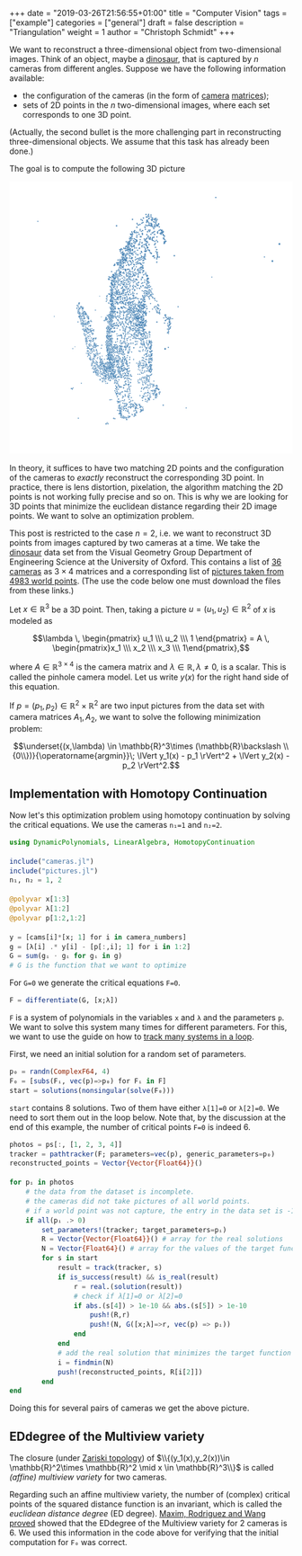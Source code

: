 +++
date = "2019-03-26T21:56:55+01:00"
title = "Computer Vision"
tags = ["example"]
categories = ["general"]
draft = false
description = "Triangulation"
weight = 1
author = "Christoph Schmidt"
+++



We want to reconstruct a three-dimensional object from two-dimensional images. Think of an object, maybe a [dinosaur], that is captured by $n$ cameras from different angles. Suppose we have the following information available:

- the configuration of the cameras (in the form of [camera][pinhole camera model] [matrices][camera matrix]);
- sets of 2D points in the $n$ two-dimensional images, where each set corresponds to one 3D point.

(Actually, the second bullet is the more challenging part in reconstructing three-dimensional objects. We assume that this task has already been done.)

The goal is to compute the following 3D picture

<p style="text-align:center;"><img src="/images/dino.png" width="700px"/></p>

In theory, it suffices to have two matching 2D points and the configuration of the cameras to *exactly* reconstruct the corresponding 3D point. In practice, there is lens distortion, pixelation, the algorithm matching the 2D points is not working fully precise and so on. This is why we are looking for 3D points that minimize the euclidean distance regarding their 2D image points. We want to solve an optimization problem.

This post is restricted to the case $n=2$, i.e. we want to reconstruct 3D points from images captured by two cameras at a time. We take the [dinosaur] data set from the Visual Geometry Group
Department of Engineering Science at the University of Oxford. This contains a list of [36 cameras](jl-files/cameras.jl) as $3\times 4$ matrices and a corresponding list of [pictures taken from 4983 world points](jl-files/pictures.jl). (The use the code below one must download the files from these links.)

Let $x\in\mathbb{R}^3$ be a 3D point. Then, taking a picture $u=(u_1,u_2)\in\mathbb{R}^2$ of $x$ is modeled as

$$\lambda \, \begin{pmatrix} u_1 \\\ u_2 \\\ 1 \end{pmatrix} = A \, \begin{pmatrix}x_1 \\\ x_2 \\\ x_3  \\\ 1\end{pmatrix},$$

where $A\in \mathbb{R}^{3\times 4}$ is the camera matrix and $\lambda \in \mathbb{R}, \lambda \neq 0$, is a scalar. This is called the pinhole camera model. Let us write $y(x)$ for the right hand side of this equation.

If $p = (p_1, p_2) \in\mathbb{R}^2\times \mathbb{R}^2$ are two input pictures from the data set with camera matrices $A_1,A_2$, we want to solve the following minimization problem:

$$\underset{(x,\lambda) \in \mathbb{R}^3\times (\mathbb{R}\backslash \\{0\\})}{\operatorname{argmin}}\; \lVert y_1(x) - p_1 \rVert^2 + \lVert y_2(x) - p_2 \rVert^2.$$


## Implementation with Homotopy Continuation

Now let's this optimization problem using homotopy continuation by solving the critical equations. We use the cameras `n₁=1` and `n₂=2`.

```julia
using DynamicPolynomials, LinearAlgebra, HomotopyContinuation

include("cameras.jl")
include("pictures.jl")
n₁, n₂ = 1, 2

@polyvar x[1:3]
@polyvar λ[1:2]
@polyvar p[1:2,1:2]

y = [cams[i]*[x; 1] for i in camera_numbers]
g = [λ[i] .* y[i] - [p[:,i]; 1] for i in 1:2]
G = sum(gᵢ ⋅ gᵢ for gᵢ in g)
# G is the function that we want to optimize
```

For `G=0` we generate the critical equations `F=0`.

```julia
F = differentiate(G, [x;λ])
```

`F` is a system of polynomials in the variables `x` and `λ` and the parameters `p`. We want to solve this system many times for different parameters. For this, we want to use the guide on how to [track many systems in a loop](guides/many-systems).

First, we need an initial solution for a random set of parameters.
```julia
p₀ = randn(ComplexF64, 4)
F₀ = [subs(Fᵢ, vec(p)=>p₀) for Fᵢ in F]
start = solutions(nonsingular(solve(F₀)))
```

`start` contains 8 solutions. Two of them have either `λ[1]=0` or  `λ[2]=0`. We need  to sort them out in the loop below. Note that, by the discussion at the end of this example, the number of critical points `F=0` is indeed 6.

```julia
photos = ps[:, [1, 2, 3, 4]]
tracker = pathtracker(F; parameters=vec(p), generic_parameters=p₀)
reconstructed_points = Vector{Vector{Float64}}()

for pᵢ in photos
	# the data from the dataset is incomplete.
	# the cameras did not take pictures of all world points.
	# if a world point was not capture, the entry in the data set is -1.
	if all(pᵢ .> 0)
		set_parameters!(tracker; target_parameters=pᵢ)
		R = Vector{Vector{Float64}}() # array for the real solutions
		N = Vector{Float64}() # array for the values of the target function G
		for s in start
			result = track(tracker, s)
			if is_success(result) && is_real(result)
				r = real.(solution(result))
				# check if λ[1]=0 or λ[2]=0
				if abs.(s[4]) > 1e-10 && abs.(s[5]) > 1e-10
					push!(R,r)
					push!(N, G([x;λ]=>r, vec(p) => pᵢ))
				end
			end
			# add the real solution that minimizes the target function
			i = findmin(N)
			push!(reconstructed_points, R[i[2]])
		end
end

```

Doing this for several pairs of cameras we get the above picture.



## EDdegree of the Multiview variety

The closure (under [Zariski topology]) of $\\{(y_1(x),y_2(x))\in \mathbb{R}^2\times \mathbb{R}^2 \mid x \in \mathbb{R}^3\\}$ is called *(affine) multiview variety* for two cameras.

Regarding such an affine multiview variety, the number of (complex) critical points of the squared distance function is an invariant, which is called the *euclidean distance degree* (ED degree). [Maxim, Rodriguez and Wang proved][ED degree paper] showed that the EDdegree of the Multiview variety for 2 cameras is 6. We used this information in the code above for verifying that the initial computation for `F₀` was correct.


[dinosaur]: <https://www.robots.ox.ac.uk/~vgg/data/data-mview.html>
[pinhole camera model]: <https://en.wikipedia.org/wiki/Pinhole_camera_model>
[camera matrix]: <https://en.wikipedia.org/wiki/Camera_matrix>
[monodromy]: <https://www.juliahomotopycontinuation.org/guides/monodromy/>
[PathTracker]: <https://www.juliahomotopycontinuation.org/guides/many-systems/>
[Zariski topology]: <https://en.wikipedia.org/wiki/Zariski_topology>
[ED degree paper]: <https://arxiv.org/abs/1812.05648>
